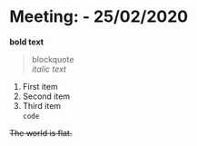# Meeting:  - 25/02/2020
**bold text**<br/>
> blockquote<br/>
*italic text*<br/>

  1. First item<br/>
  2. Second item<br/>
  3. Third item<br/>
`code`<br/>

~~The world is flat.~~<br/>
